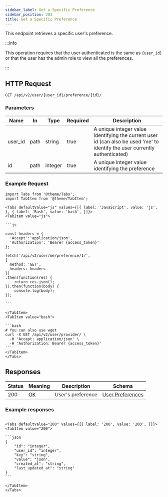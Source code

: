 ```yaml
---
sidebar_label: Get a Specific Preference
sidebar_position: 203
title: Get a Specific Preference
---
```


This endpoint retrieves a specific user's preference.

:::info

This operation requires that the user authenticated is the same as `{user_id}` or that the user has the admin role to
view all the preferences.

:::

## HTTP Request

`GET /api/v2/user/{user_id}/preference/{id}/`

### Parameters

| Name    | In   | Type    | Required | Description                                                                                                                 |
|---------|------|---------|----------|-----------------------------------------------------------------------------------------------------------------------------|
| user_id | path | string  | true     | A unique integer value identifying the current user id (can also be used 'me' to identify the user currently authenticated) |
| id      | path | integer | true     | A unique integer value identifying the preference                                                                           |

### Example Request

````mdx-code-block
import Tabs from '@theme/Tabs';
import TabItem from '@theme/TabItem';

<Tabs defaultValue="js" values={[{ label: 'JavaScript', value: 'js', }, { label: 'Bash', value: 'bash', }]}>
<TabItem value="js">

```js

const headers = {
  'Accept':'application/json',
  'Authorization': 'Bearer {access_token}'
};

fetch('/api/v2/user/me/preference/1/',
{
  method: 'GET',
  headers: headers
})
.then(function(res) {
    return res.json();
}).then(function(body) {
    console.log(body);
});

```

</TabItem>
<TabItem value="bash">

```bash
# You can also use wget
curl -X GET /api/v2/user/provider/ \
  -H 'Accept: application/json' \
  -H 'Authorization: Bearer {access_token}'
```
</TabItem>
</Tabs>
````

## Responses

| Status | Meaning                                                 | Description       | Schema                                                             |
|--------|---------------------------------------------------------|-------------------|--------------------------------------------------------------------|
| 200    | [OK](https://tools.ietf.org/html/rfc7231#section-6.3.1) | User's preference | [User Preferences](/docs/apireference/v2/schemas/user_preferences) |

### Example responses

````mdx-code-block

<Tabs defaultValue="200" values={[{ label: '200', value: '200', }]}>
<TabItem value="200">

```json
{
    "id": "integer",
    "user_id": "integer",
    "key": "string",
    "value": "json",
    "created_at": "string",
    "last_updated_at": "string"
}
```

</TabItem>
</Tabs>
````




